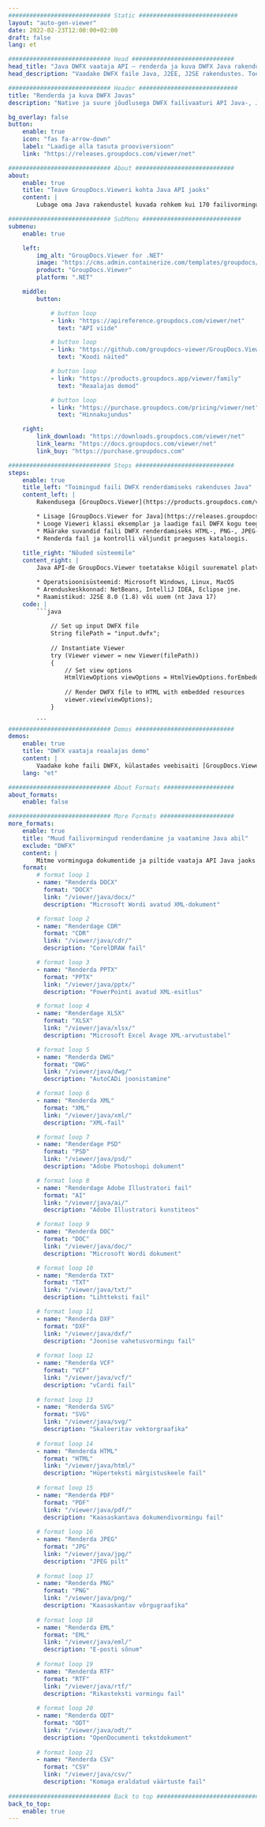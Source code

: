 ```yaml
---
############################# Static ############################
layout: "auto-gen-viewer"
date: 2022-02-23T12:00:00+02:00
draft: false
lang: et

############################# Head #############################
head_title: "Java DWFX vaataja API – renderda ja kuva DWFX Java rakendustes"
head_description: "Vaadake DWFX faile Java, J2EE, J2SE rakendustes. Toetab 170+ dokumendi- ja pildifailivormingu vaatamist HTML-, PDF- või pildirežiimis koos täiustatud funktsioonidega dokumentide vaatamise valikute haldamiseks."

############################# Header ############################
title: "Renderda ja kuva DWFX Javas" 
description: "Native ja suure jõudlusega DWFX failivaaturi API Java-, J2EE- ja J2SE-põhiste rakenduste jaoks, mis toetab laia valikut lisafunktsioone väljunddokumendi vormingu välimuse kohandamiseks." 

bg_overlay: false
button:
    enable: true
    icon: "fas fa-arrow-down"
    label: "Laadige alla tasuta prooviversioon"
    link: "https://releases.groupdocs.com/viewer/net"

############################# About ############################
about:
    enable: true
    title: "Teave GroupDocs.Vieweri kohta Java API jaoks" 
    content: |
        Lubage oma Java rakendustel kuvada rohkem kui 170 failivormingut HTML-, PDF- või pildirežiimis, kasutades Java API-de jaoks mõeldud GroupDocs.Viewerit ilma täiendava tarkvara installimata; nagu Microsoft Office, Apache Open Office, Adobe Acrobat Reader jne. Arendajad saavad hõlpsasti vaadata Java rakendustes kõiki populaarseid pilte ja dokumenditüüpe, sealhulgas Microsoft Office, OpenDocument, HTML, PDF, arhiiv, diagrammid, Photoshop, AutoCAD ja programmeerimiskeele vormingud. kiire ja kõrge kvaliteediga renderdamine.

############################# SubMenu ############################
submenu:
    enable: true

    left:
        img_alt: "GroupDocs.Viewer for .NET"
        image: "https://cms.admin.containerize.com/templates/groupdocs/images/product-logos/90x90-noborder/groupdocs-viewer-net.png"
        product: "GroupDocs.Viewer"
        platform: ".NET"

    middle:
        button:

            # button loop
            - link: "https://apireference.groupdocs.com/viewer/net"
              text: "API viide"

            # button loop
            - link: "https://github.com/groupdocs-viewer/GroupDocs.Viewer-for-.NET"
              text: "Koodi näited"

            # button loop
            - link: "https://products.groupdocs.app/viewer/family"
              text: "Reaalajas demod"

            # button loop
            - link: "https://purchase.groupdocs.com/pricing/viewer/net"
              text: "Hinnakujundus"

    right:
        link_download: "https://downloads.groupdocs.com/viewer/net"
        link_learn: "https://docs.groupdocs.com/viewer/net"
        link_buy: "https://purchase.groupdocs.com"

############################# Steps ############################
steps:
    enable: true
    title_left: "Toimingud faili DWFX renderdamiseks rakenduses Java" 
    content_left: |
        Rakendusega [GroupDocs.Viewer](https://products.groupdocs.com/viewer/java/) saate mõne sammuga renderdada faili DWFX HTML-, JPEG-, PNG- või PDF-vormingusse.

        * Lisage [GroupDocs.Viewer for Java](https://releases.groupdocs.com/viewer/java/) oma projekti sõltuvusena. 
        * Looge Vieweri klassi eksemplar ja laadige fail DWFX kogu teega. 
        * Määrake suvandid faili DWFX renderdamiseks HTML-, PNG-, JPEG- või PDF-vormingusse. 
        * Renderda fail ja kontrolli väljundit praeguses kataloogis. 
        
    title_right: "Nõuded süsteemile" 
    content_right: |
        Java API-de GroupDocs.Viewer toetatakse kõigil suurematel platvormidel ja operatsioonisüsteemidel. Enne alloleva koodi käivitamist veenduge, et teie süsteemi on installitud järgmised eeltingimused.

        * Operatsioonisüsteemid: Microsoft Windows, Linux, MacOS 
        * Arenduskeskkonnad: NetBeans, IntelliJ IDEA, Eclipse jne. 
        * Raamistikud: J2SE 8.0 (1.8) või uuem (nt Java 17) 
    code: |
        ```java
                        
            // Set up input DWFX file
            String filePath = "input.dwfx";
        
            // Instantiate Viewer
            try (Viewer viewer = new Viewer(filePath))
            {
            	// Set view options 
            	HtmlViewOptions viewOptions = HtmlViewOptions.forEmbeddedResources();
                    
            	// Render DWFX file to HTML with embedded resources
            	viewer.view(viewOptions);
            }
             
        ```
############################# Demos ############################
demos:
    enable: true
    title: "DWFX vaataja reaalajas demo"
    content: |
        Vaadake kohe faili DWFX, külastades veebisaiti [GroupDocs.Viewer Online Apps](https://products.groupdocs.app/viewer/dwfx).
    lang: "et"

############################# About Formats ####################
about_formats:
    enable: false

############################# More Formats #####################
more_formats:
    enable: true
    title: "Muud failivormingud renderdamine ja vaatamine Java abil"
    exclude: "DWFX"
    content: |
        Mitme vorminguga dokumentide ja piltide vaataja API Java jaoks. Vaadake mõnda populaarset failivormingut allpool ilma väliste vaatajateta.
    format: 
        # format loop 1
        - name: "Renderda DOCX"
          format: "DOCX"
          link: "/viewer/java/docx/"
          description: "Microsoft Wordi avatud XML-dokument" 

        # format loop 2
        - name: "Renderdage CDR" 
          format: "CDR"
          link: "/viewer/java/cdr/"
          description: "CorelDRAW fail" 

        # format loop 3
        - name: "Renderda PPTX"
          format: "PPTX"
          link: "/viewer/java/pptx/"
          description: "PowerPointi avatud XML-esitlus" 

        # format loop 4
        - name: "Renderdage XLSX"
          format: "XLSX"
          link: "/viewer/java/xlsx/"
          description: "Microsoft Excel Avage XML-arvutustabel" 

        # format loop 5
        - name: "Renderda DWG"
          format: "DWG"
          link: "/viewer/java/dwg/"
          description: "AutoCADi joonistamine"

        # format loop 6
        - name: "Renderda XML"
          format: "XML"
          link: "/viewer/java/xml/"
          description: "XML-fail"

        # format loop 7
        - name: "Renderdage PSD"
          format: "PSD"
          link: "/viewer/java/psd/"
          description: "Adobe Photoshopi dokument"

        # format loop 8
        - name: "Renderdage Adobe Illustratori fail"
          format: "AI"
          link: "/viewer/java/ai/"
          description: "Adobe Illustratori kunstiteos"

        # format loop 9
        - name: "Renderda DOC"
          format: "DOC"
          link: "/viewer/java/doc/"
          description: "Microsoft Wordi dokument" 

        # format loop 10
        - name: "Renderda TXT" 
          format: "TXT"
          link: "/viewer/java/txt/"
          description: "Lihtteksti fail" 

        # format loop 11
        - name: "Renderda DXF" 
          format: "DXF"
          link: "/viewer/java/dxf/"
          description: "Joonise vahetusvormingu fail"  
          
        # format loop 12
        - name: "Renderda VCF"
          format: "VCF"
          link: "/viewer/java/vcf/"
          description: "vCardi fail"  
              
        # format loop 13
        - name: "Renderda SVG"
          format: "SVG"
          link: "/viewer/java/svg/"
          description: "Skaleeritav vektorgraafika" 
          
        # format loop 14
        - name: "Renderda HTML"
          format: "HTML"
          link: "/viewer/java/html/"
          description: "Hüperteksti märgistuskeele fail" 
          
        # format loop 15
        - name: "Renderda PDF"
          format: "PDF"
          link: "/viewer/java/pdf/"
          description: "Kaasaskantava dokumendivormingu fail"
          
        # format loop 16
        - name: "Renderda JPEG"
          format: "JPG"
          link: "/viewer/java/jpg/"
          description: "JPEG pilt"
          
        # format loop 17
        - name: "Renderda PNG"
          format: "PNG"
          link: "/viewer/java/png/"
          description: "Kaasaskantav võrgugraafika" 
          
        # format loop 18
        - name: "Renderda EML"
          format: "EML"
          link: "/viewer/java/eml/"
          description: "E-posti sõnum" 
          
        # format loop 19
        - name: "Renderda RTF"
          format: "RTF"
          link: "/viewer/java/rtf/"
          description: "Rikasteksti vormingu fail" 
          
        # format loop 20
        - name: "Renderda ODT"
          format: "ODT"
          link: "/viewer/java/odt/"
          description: "OpenDocumenti tekstdokument" 
          
        # format loop 21
        - name: "Renderda CSV"
          format: "CSV"
          link: "/viewer/java/csv/"
          description: "Komaga eraldatud väärtuste fail" 
          
############################# Back to top ###############################
back_to_top:
    enable: true
---
```

